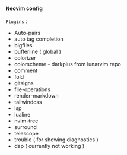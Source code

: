 #### Neovim config

`Plugins` :
- Auto-pairs
- auto tag completion
- bigfiles
- bufferline ( global )
- colorizer
- colorscheme - darkplus from lunarvim repo
- comment 
- fold
- gitsigns
- file-operations
- render-markdown
- tailwindcss
- lsp
- lualine 
- nvim-tree
- surround
- telescope
- trouble ( for showing diagnostics )
- dap ( currently not working )

